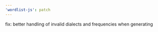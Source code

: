 ```yaml
---
'wordlist-js': patch
---
```


fix: better handling of invalid dialects and frequencies when generating
